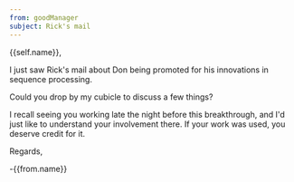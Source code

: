```yaml
---
from: goodManager
subject: Rick's mail
---
```

{{self.name}},

I just saw Rick's mail about Don being promoted for his innovations in sequence processing.

Could you drop by my cubicle to discuss a few things?

I recall seeing you working late the night before this breakthrough, and I'd just like to understand your involvement there. If your work was used, you deserve credit for it.

Regards,

-{{from.name}}
